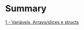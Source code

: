 # Summary

[1 - Variáveis, Arrays/slices e structs](https://github.com/Giovani-f/go-studies/blob/master/01-fundamentals-part-1/README.md)
